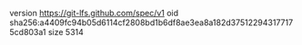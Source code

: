version https://git-lfs.github.com/spec/v1
oid sha256:a4409fc94b05d6114cf2808bd1b6df8ae3ea8a182d375122943177175cd803a1
size 5314
